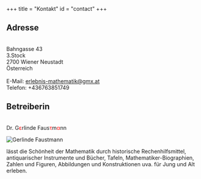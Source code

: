 +++
title = "Kontakt"
id = "contact"
+++

## Adresse

<br>Bahngasse 43
<br>3.Stock
<br>2700 Wiener Neustadt
<br>Österreich
<br>&nbsp;
<br> E-Mail: [erlebnis-mathematik@gmx.at](mailto:erlebnis-mathematik@gmx.at)
<br> Telefon: +436763851749

## Betreiberin

<br> Dr. G<span style="color:red">&epsilon;</span>rlinde Faus<span style="color:red">&tau;</span>m<span style="color:red">&alpha;</span>nn

![Gerlinde Faustmann](/img/GerlindeFaustmann.jpg)



lässt die Schönheit der Mathematik durch historische Rechenhilfsmittel, antiquarischer Instrumente und Bücher, Tafeln, Mathematiker-Biographien,  Zahlen und Figuren,  Abbildungen und Konstruktionen uva. für Jung und Alt erleben.
